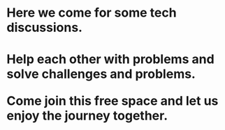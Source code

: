 <h1>Here we come for some tech discussions.<h1>

<p>Help each other with problems and solve challenges and problems.<p>

Come join this free space and let us enjoy the journey together.
